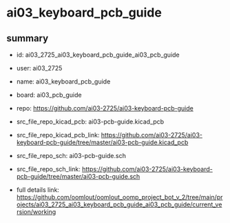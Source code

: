 # ai03_keyboard_pcb_guide
 
## summary 
* id: ai03_2725_ai03_keyboard_pcb_guide_ai03_pcb_guide
* user: ai03_2725
* name: ai03_keyboard_pcb_guide
* board: ai03_pcb_guide
* repo: https://github.com/ai03-2725/ai03-keyboard-pcb-guide
* src_file_repo_kicad_pcb: ai03-pcb-guide.kicad_pcb
* src_file_repo_kicad_pcb_link: https://github.com/ai03-2725/ai03-keyboard-pcb-guide/tree/master/ai03-pcb-guide.kicad_pcb


* src_file_repo_sch: ai03-pcb-guide.sch
* src_file_repo_sch_link: https://github.com/ai03-2725/ai03-keyboard-pcb-guide/tree/master/ai03-pcb-guide.sch
* full details link: https://github.com/oomlout/oomlout_oomp_project_bot_v_2/tree/main/projects/ai03_2725_ai03_keyboard_pcb_guide_ai03_pcb_guide/current_version/working  






